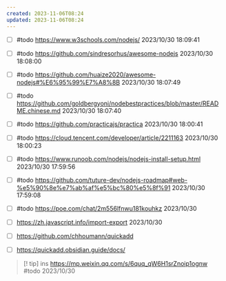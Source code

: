 ```yaml
---
created: 2023-11-06T08:24
updated: 2023-11-06T08:24
---
```

- [ ] #todo https://www.w3schools.com/nodejs/ 2023/10/30 18:09:41
- [ ] #todo https://github.com/sindresorhus/awesome-nodejs 2023/10/30 18:08:00
- [ ] #todo https://github.com/huaize2020/awesome-nodejs#%E6%95%99%E7%A8%8B 2023/10/30 18:07:49
- [ ] #todo https://github.com/goldbergyoni/nodebestpractices/blob/master/README.chinese.md 2023/10/30 18:07:40
- [ ] #todo https://github.com/practicajs/practica 2023/10/30 18:00:41
- [ ] #todo https://cloud.tencent.com/developer/article/2211163 2023/10/30 18:00:23
- [ ] #todo https://www.runoob.com/nodejs/nodejs-install-setup.html 2023/10/30 17:59:56
- [ ] #todo https://github.com/tuture-dev/nodejs-roadmap#web-%e5%90%8e%e7%ab%af%e5%bc%80%e5%8f%91 2023/10/30 17:59:08
- [ ]  #todo https://poe.com/chat/2m556lfnwu181kouhkz 2023/10/30
- [ ] https://zh.javascript.info/import-export 2023/10/30
- [ ] https://github.com/chhoumann/quickadd
- [ ] https://quickadd.obsidian.guide/docs/



> [! tip] ins
>https://mp.weixin.qq.com/s/6quq_qW6H1srZnoip1ognw
#todo 2023/10/30

